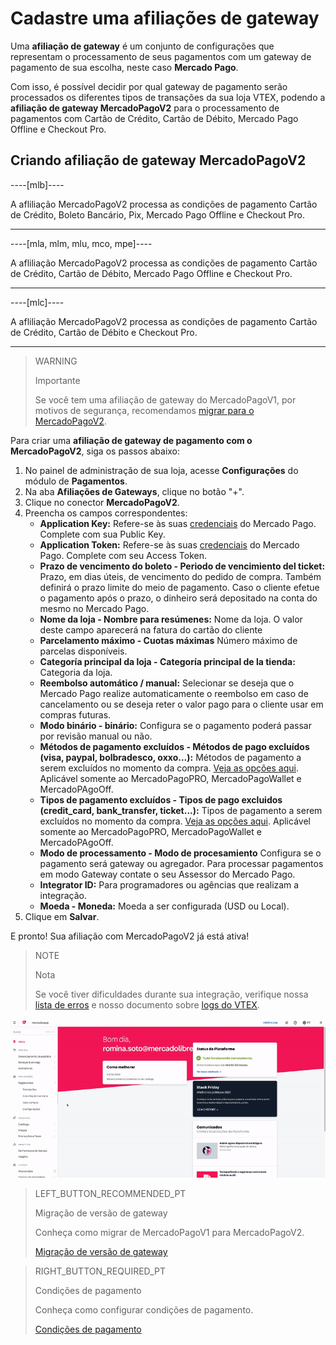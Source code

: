 # Cadastre uma afiliações de gateway

Uma **afiliação de gateway** é um conjunto de configurações que representam o processamento de seus pagamentos com um gateway de pagamento de sua escolha, neste caso **Mercado Pago**. 

Com isso, é possível decidir por qual gateway de pagamento serão processados os diferentes tipos de transações da sua loja VTEX, podendo a **afiliação de gateway MercadoPagoV2** para o processamento de pagamentos com Cartão de Crédito, Cartão de Débito, Mercado Pago Offline e Checkout Pro.

## Criando afiliação de gateway MercadoPagoV2

----[mlb]----

A afliliação MercadoPagoV2 processa as condições de pagamento Cartão de Crédito, Boleto Bancário, Pix, Mercado Pago Offline e Checkout Pro.

------------

----[mla, mlm, mlu, mco, mpe]----

A afliliação MercadoPagoV2 processa as condições de pagamento Cartão de Crédito, Cartão de Débito, Mercado Pago Offline e Checkout Pro.

------------

----[mlc]----

A afliliação MercadoPagoV2 processa as condições de pagamento Cartão de Crédito, Cartão de Débito e Checkout Pro.

------------

> WARNING
>
> Importante
>
> Se você tem uma afiliação de gateway do MercadoPagoV1, por motivos de segurança, recomendamos [migrar para o MercadoPagoV2](https://www.mercadopago[FAKER][URL][DOMAIN]/developers/pt/guides/plugins/unofficial/vtex/mp1-mp2-migration).

Para criar uma **afiliação de gateway de pagamento com o MercadoPagoV2**, siga os passos abaixo:

1. No painel de administração de sua loja, acesse **Configurações** do módulo de **Pagamentos**.
2. Na aba **Afiliações de Gateways**, clique no botão "+".
3. Clique no conector **MercadoPagoV2**.
4. Preencha os campos correspondentes: 
   * **Application Key:** Refere-se às suas [credenciais](https://www.mercadopago[FAKER][URL][DOMAIN]/developers/pt/guides/resources/credentials) do Mercado Pago. Complete com sua Public Key.
   * **Application Token:** Refere-se às suas [credenciais](https://www.mercadopago[FAKER][URL][DOMAIN]/developers/pt/guides/resources/credentials) do Mercado Pago. Complete com seu Access Token.
   * **Prazo de vencimento do boleto - Periodo de vencimiento del ticket:** Prazo, em dias úteis, de vencimento do pedido de compra. Também definirá o prazo limite do meio de pagamento. Caso o cliente efetue o pagamento após o prazo, o dinheiro será depositado na conta do mesmo no Mercado Pago.
   * **Nome da loja - Nombre para resúmenes:** Nome da loja. O valor deste campo aparecerá na fatura do cartão do cliente
   * **Parcelamento máximo - Cuotas máximas** Número máximo de parcelas disponíveis.
   * **Categoría principal da loja - Categoría principal de la tienda:** Categoria da loja.
   * **Reembolso automático / manual:** Selecionar se deseja que o Mercado Pago realize automaticamente o reembolso em caso de cancelamento ou se deseja reter o valor pago para o cliente usar em compras futuras.
   * **Modo binário - binário:** Configura se o pagamento poderá passar por revisão manual ou não.
   * **Métodos de pagamento excluídos - Métodos de pago excluídos (visa, paypal, bolbradesco, oxxo...):** Métodos de pagamento a serem excluídos no momento da compra. [Veja as opções aqui](https://www.mercadopago[FAKER][URL][DOMAIN]/developers/pt/guides/plugins/unofficial/vtex/payment-methods). Aplicável somente ao MercadoPagoPRO, MercadoPagoWallet e MercadoPAgoOff.
   * **Tipos de pagamento excluídos - Tipos de pago excluidos (credit_card, bank_transfer, ticket...):** Tipos de pagamento a serem excluídos no momento da compra. [Veja as opções aqui](https://www.mercadopago[FAKER][URL][DOMAIN]/developers/pt/guides/plugins/unofficial/vtex/payment-methods). Aplicável somente ao MercadoPagoPRO, MercadoPagoWallet e MercadoPAgoOff.
   * **Modo de processamento - Modo de procesamiento** Configura se o pagamento será gateway ou agregador. Para processar pagamentos em modo Gateway contate o seu Assessor do Mercado Pago.
   * **Integrator ID:** Para programadores ou agências que realizam a integração.
   * **Moeda - Moneda:** Moeda a ser configurada (USD ou Local).
5. Clique em **Salvar**.

E pronto! Sua afiliação com MercadoPagoV2 já está ativa!

> NOTE
>
> Nota
> 
> Se você tiver dificuldades durante sua integração, verifique nossa [lista de erros](https://www.mercadopago[FAKER][URL][DOMAIN]/developers/pt/guides/plugins/unofficial/vtex/common-errors) e nosso documento sobre [logs do VTEX](https://www.mercadopago[FAKER][URL][DOMAIN]/developers/pt/guides/plugins/unofficial/vtex/logs).

![Criando afiliação de gateway MercadoPagoV2](/images/vtex/affiliationV2-pt.gif)

> LEFT_BUTTON_RECOMMENDED_PT
>
> Migração de versão de gateway
>
> Conheça como migrar de MercadoPagoV1 para MercadoPagoV2.
>
> [Migração de versão de gateway](https://www.mercadopago[FAKER][URL][DOMAIN]/developers/pt/guides/plugins/unofficial/vtex/mp1-mp2-migration)

> RIGHT_BUTTON_REQUIRED_PT
>
> Condições de pagamento
>
> Conheça como configurar condições de pagamento.
>
> [Condições de pagamento](https://www.mercadopago[FAKER][URL][DOMAIN]/developers/pt/guides/plugins/unofficial/vtex/configure-payment-conditions)
